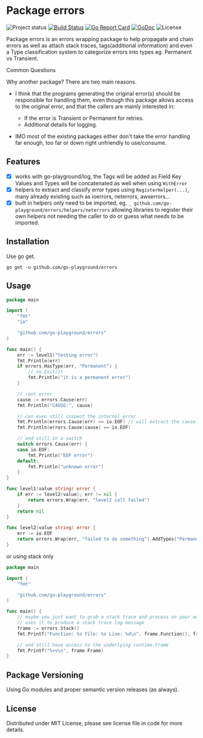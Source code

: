 Package errors
============
![Project status](https://img.shields.io/badge/version-5.0.0-green.svg)
[![Build Status](https://travis-ci.org/go-playground/errors.svg?branch=master)](https://travis-ci.org/go-playground/errors)
[![Go Report Card](https://goreportcard.com/badge/github.com/go-playground/errors)](https://goreportcard.com/report/github.com/go-playground/errors)
[![GoDoc](https://godoc.org/github.com/go-playground/errors?status.svg)](https://godoc.org/github.com/go-playground/errors)
![License](https://img.shields.io/dub/l/vibe-d.svg)

Package errors is an errors wrapping package to help propagate and chain errors as well as attach
stack traces, tags(additional information) and even a Type classification system to categorize errors into types eg. Permanent vs Transient.


Common Questions

Why another package?
There are two main reasons.
- I think that the programs generating the original error(s) should be responsible for handling them, even though this package allows access to the original error, and that the callers are mainly interested in:
  - If the error is Transient or Permanent for retries.
  - Additional details for logging.

- IMO most of the existing packages either don't take the error handling far enough, too far or down right unfriendly to use/consume. 

Features
--------
- [x] works with go-playground/log, the Tags will be added as Field Key Values and Types will be concatenated as well when using `WithError`
- [x] helpers to extract and classify error types using `RegisterHelper(...)`, many already existing such as ioerrors, neterrors, awserrors...
- [x] built in helpers only need to be imported, eg. `_ github.com/go-playground/errors/helpers/neterrors` allowing libraries to register their own helpers not needing the caller to do or guess what needs to be imported.

Installation
------------

Use go get.

	go get -u github.com/go-playground/errors
    
Usage
-----
```go
package main

import (
	"fmt"
	"io"

	"github.com/go-playground/errors"
)

func main() {
	err := level1("testing error")
	fmt.Println(err)
	if errors.HasType(err, "Permanent") {
		// os.Exit(1)
		fmt.Println("it is a permanent error")
	}

	// root error
	cause := errors.Cause(err)
	fmt.Println("CAUSE:", cause)

	// can even still inspect the internal error
	fmt.Println(errors.Cause(err) == io.EOF) // will extract the cause for you
	fmt.Println(errors.Cause(cause) == io.EOF)

	// and still in a switch
	switch errors.Cause(err) {
	case io.EOF:
		fmt.Println("EOF error")
	default:
		fmt.Println("unknown error")
	}
}

func level1(value string) error {
	if err := level2(value); err != nil {
		return errors.Wrap(err, "level2 call failed")
	}
	return nil
}

func level2(value string) error {
	err := io.EOF
	return errors.Wrap(err, "failed to do something").AddTypes("Permanent").AddTags(errors.T("value", value))
}
```

or using stack only

```go
package main

import (
	"fmt"

	"github.com/go-playground/errors"
)

func main() {
	// maybe you just want to grab a stack trace and process on your own like go-playground/log
	// uses it to produce a stack trace log message
	frame := errors.Stack()
	fmt.Printf("Function: %s File: %s Line: %d\n", frame.Function(), frame.File(), frame.Line())

	// and still have access to the underlying runtime.Frame
	fmt.Printf("%+v\n", frame.Frame)
}
```

Package Versioning
----------
Using Go modules and proper semantic version releases (as always).

License
------
Distributed under MIT License, please see license file in code for more details.
